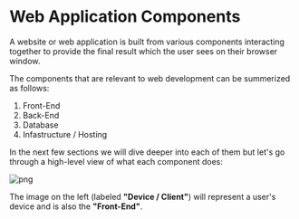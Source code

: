 # Web Application Components

A website or web application is built from various components interacting together to provide the final result which the user sees on their browser window.

The components that are relevant to web development can be summerized as follows:

1. Front-End
2. Back-End
3. Database
4. Infastructure / Hosting

In the next few sections we will dive deeper into each of them but let's go through a high-level view of what each component does:

![png](https://cl.ly/1c3g3F021x1h/Image%202016-08-28%20at%208.27.12%20PM.png "web_components_1")

The image on the left (labeled __"Device / Client"__) will represent a user's device and is also the __"Front-End"__.

